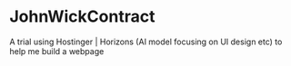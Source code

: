 # JohnWickContract
A trial using Hostinger | Horizons (AI model focusing on UI design etc) to help me build a webpage

